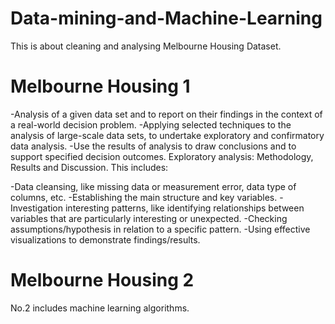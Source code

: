 # Data-mining-and-Machine-Learning
This is about cleaning and analysing Melbourne Housing Dataset.
# Melbourne Housing 1
-Analysis of a given data set and to report on their findings in the context of a real-world decision problem.
-Applying selected techniques to the analysis of large-scale data sets, to undertake exploratory and confirmatory data analysis. 
-Use the results of analysis to draw conclusions and to support specified decision outcomes.
Exploratory analysis: Methodology, Results and Discussion. This includes:

-Data cleansing, like missing data or measurement error, data type of columns, etc.
-Establishing the main structure and key variables.
-Investigation interesting patterns, like identifying relationships between variables that are particularly interesting or unexpected.
-Checking assumptions/hypothesis in relation to a specific pattern.
-Using effective visualizations to demonstrate findings/results.
# Melbourne Housing 2
No.2 includes machine learning algorithms.
